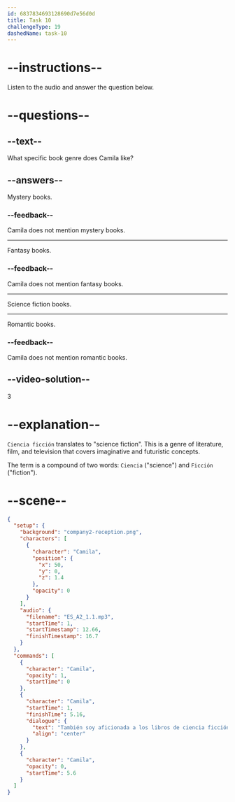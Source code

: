 ```yaml
---
id: 6837834693128690d7e56d0d
title: Task 10
challengeType: 19
dashedName: task-10
---
```


<!-- (Audio) Camila: También soy aficionada a los libros de ciencia ficción. -->

# --instructions--

Listen to the audio and answer the question below.

# --questions--

## --text--

What specific book genre does Camila like?

## --answers--

Mystery books.

### --feedback--

Camila does not mention mystery books.

---

Fantasy books.

### --feedback--

Camila does not mention fantasy books.

---

Science fiction books.

---

Romantic books.

### --feedback--

Camila does not mention romantic books.

## --video-solution--

3

# --explanation--

`Ciencia ficción` translates to "science fiction". This is a genre of literature, film, and television that covers imaginative and futuristic concepts.

The term is a compound of two words: `Ciencia` ("science") and `Ficción` ("fiction").

# --scene--

```json
{
  "setup": {
    "background": "company2-reception.png",
    "characters": [
      {
        "character": "Camila",
        "position": {
          "x": 50,
          "y": 0,
          "z": 1.4
        },
        "opacity": 0
      }
    ],
    "audio": {
      "filename": "ES_A2_1.1.mp3",
      "startTime": 1,
      "startTimestamp": 12.66,
      "finishTimestamp": 16.7
    }
  },
  "commands": [
    {
      "character": "Camila",
      "opacity": 1,
      "startTime": 0
    },
    {
      "character": "Camila",
      "startTime": 1,
      "finishTime": 5.16,
      "dialogue": {
        "text": "También soy aficionada a los libros de ciencia ficción.",
        "align": "center"
      }
    },
    {
      "character": "Camila",
      "opacity": 0,
      "startTime": 5.6
    }
  ]
}
```
